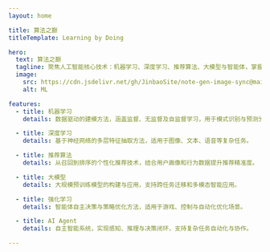 ```yaml
---
layout: home

title: 算法之巅
titleTemplate: Learning by Doing

hero:
  text: 算法之巅
  tagline: 聚焦人工智能核心技术：机器学习、深度学习、推荐算法、大模型与智能体，掌握前沿方法与实践
  image:
    src: https://cdn.jsdelivr.net/gh/JinbaoSite/note-gen-image-sync@main/f0e9e6e4-ef0a-4998-ae47-83d57bace25a.png
    alt: ML

features:
  - title: 机器学习
    details: 数据驱动的建模方法，涵盖监督、无监督及自监督学习，用于模式识别与预测分析。

  - title: 深度学习
    details: 基于神经网络的多层特征抽取方法，适用于图像、文本、语音等复杂任务。

  - title: 推荐算法
    details: 从召回到排序的个性化推荐技术，结合用户画像和行为数据提升推荐精准度。

  - title: 大模型
    details: 大规模预训练模型的构建与应用，支持跨任务迁移和多模态智能应用。

  - title: 强化学习
    details: 智能体自主决策与策略优化方法，适用于游戏、控制与自动化优化场景。

  - title: AI Agent
    details: 自主智能系统，实现感知、推理与决策闭环，支持复杂任务自动化与协作。

---
```

